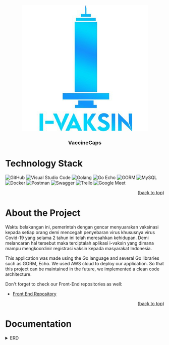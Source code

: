 <div id="top"></div>

<div>
    <!-- Project Logo -->
    <div align="center">
        <a href="images/vaccineCaps.jpg">
            <img src="images/vaccineCaps.jpg" alt="VaccineCaps Logo" width="400">
        </a>
        <h3 align="center">
            VaccineCaps
        </h3>
    </div>
</div>

# Technology Stack
![GitHub](https://img.shields.io/badge/GitHub-100000?style=for-the-badge&logo=github&logoColor=white)
![Visual Studio Code](https://img.shields.io/badge/Visual%20Studio%20Code-0078d7.svg?style=for-the-badge&logo=visual-studio-code&logoColor=white)
![Golang](https://img.shields.io/badge/Go-00ADD8?style=for-the-badge&logo=go&logoColor=white)
![Go Echo](https://img.shields.io/badge/-Echo-4CE1FF?logo=go&logoColor=white&style=for-the-badge)
![GORM](https://img.shields.io/badge/-GORM-56A6EE?logo=go&logoColor=white&style=for-the-badge)
![MySQL](https://img.shields.io/static/v1?style=for-the-badge&message=MySQL&color=4479A1&logo=MySQL&logoColor=FFFFFF&label=)
![Docker](https://img.shields.io/badge/docker-%230db7ed.svg?style=for-the-badge&logo=docker&logoColor=white)
![Postman](https://img.shields.io/badge/Postman-FF6C37?style=for-the-badge&logo=postman&logoColor=white)
![Swagger](https://img.shields.io/badge/-Swagger-%23Clojure?style=for-the-badge&logo=swagger&logoColor=white)
![Trello](https://img.shields.io/badge/Trello-%23026AA7.svg?style=for-the-badge&logo=Trello&logoColor=white)
![Google Meet](https://img.shields.io/badge/Google%20Meet-00897B?style=for-the-badge&logo=google-meet&logoColor=white)
<p align="right">(<a href="#top">back to top</a>)</p>

# About the Project
<!-- Project Description -->
<div>
    <p style="text-align:left">
    Waktu belakangan ini, pemerintah dengan gencar menyuarakan vaksinasi kepada setiap orang demi mencegah penyebaran virus khususnya virus Covid-19 yang selama 2 tahun ini telah meresahkan kehidupan. Demi melancaran hal tersebut maka terciptalah aplikasi i-vaksin yang dimana mampu mengkoordinir registrasi vaksin kepada masyarakat Indonesia.
    </p>
    <p style="text-align:left">
        This application was made using the Go language and several Go libraries such as GORM, Echo.
        We used AWS cloud to deploy our application.
        So that this project can be maintained in the future, we implemented a clean code architecture.
    </p>
    <p style="text-align:left">
        Don't forget to check our Front-End repositories as well:
        <ul>
            <li><a href="https://github.com/VaccineCaps/Front-End">Front End Repository</a></li>
        </ul>
    </p>
</div>
<p align="right">(<a href="#top">back to top</a>)</p>

# Documentation
<details>
    <summary>ERD</summary>
    <div align="center">
        <a href="images/erd.jpg">
            <img src="images/erd-capstone-vaccine-Diagram FIX.drawio.png" alt="ERD">
        </a>
    </div>
</details>
